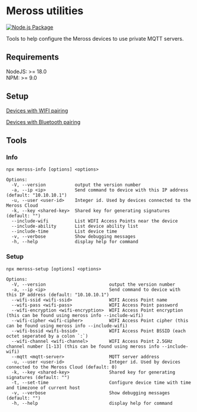 # Meross utilities

[![Node.js Package](https://github.com/bytespider/Meross/actions/workflows/npm-publish.yml/badge.svg)](https://github.com/bytespider/Meross/actions/workflows/npm-publish.yml)

Tools to help configure the Meross devices to use private MQTT servers.

## Requirements

NodeJS: >= 18.0  
NPM: >= 9.0

## Setup

[Devices with WIFI pairing]()

[Devices with Bluetooth pairing]()

## Tools

### Info

```
npx meross-info [options] <options>

Options:
  -V, --version           output the version number
  -a, --ip <ip>           Send command to device with this IP address (default: "10.10.10.1")
  -u, --user <user-id>    Integer id. Used by devices connected to the Meross Cloud
  -k, --key <shared-key>  Shared key for generating signatures (default: "")
  --include-wifi          List WIFI Access Points near the device
  --include-ability       List device ability list
  --include-time          List device time
  -v, --verbose           Show debugging messages
  -h, --help              display help for command
```

### Setup

```
npx meross-setup [options] <options>

Options:
  -V, --version                        output the version number
  -a, --ip <ip>                        Send command to device with this IP address (default: "10.10.10.1")
  --wifi-ssid <wifi-ssid>              WIFI Access Point name
  --wifi-pass <wifi-pass>              WIFI Access Point password
  --wifi-encryption <wifi-encryption>  WIFI Access Point encryption (this can be found using meross info --include-wifi)
  --wifi-cipher <wifi-cipher>          WIFI Access Point cipher (this can be found using meross info --include-wifi)
  --wifi-bssid <wifi-bssid>            WIFI Access Point BSSID (each octet seperated by a colon `:`)
  --wifi-channel <wifi-channel>        WIFI Access Point 2.5GHz channel number [1-13] (this can be found using meross info --include-wifi)
  --mqtt <mqtt-server>                 MQTT server address
  -u, --user <user-id>                 Integer id. Used by devices connected to the Meross Cloud (default: 0)
  -k, --key <shared-key>               Shared key for generating signatures (default: "")
  -t, --set-time                       Configure device time with time and timezone of current host
  -v, --verbose                        Show debugging messages (default: "")
  -h, --help                           display help for command
```
